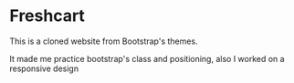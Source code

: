 # Freshcart

This is a cloned website from Bootstrap's themes.

It made me practice bootstrap's class and positioning, also I worked on a responsive design
